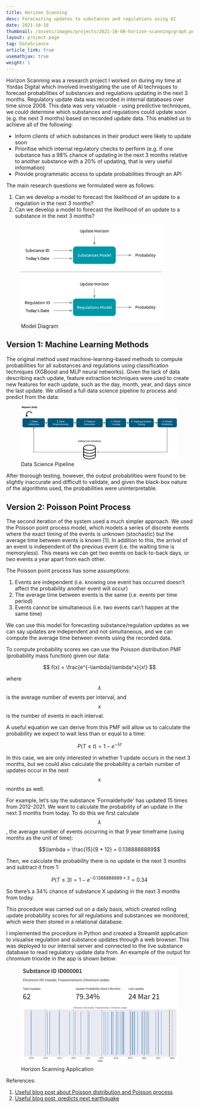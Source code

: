 ```yaml
---
title: Horizon Scanning
desc: Forecasting updates to substances and regulations using AI
date: 2021-10-18
thumbnail: /assets/images/projects/2021-10-08-horizon-scanning/graph.png
layout: project-page
tag: DataScience
article_link: true
usemathjax: true
weight: 1
---
```


Horizon Scanning was a research project I worked on during my time at Yordas Digital which involved investigating the use of AI techniques to forecast probabilities of substances and regulations updating in the next 3 months. Regulatory update data was recorded in internal databases over time since 2008. This data was very valuable - using predictive techniques, we could determine which substances and regulations could update soon (e.g. the next 3 months) based on recorded update data. This enabled us to achieve all of the following:

- Inform clients of which substances in their product were likely to update soon
- Prioritise which internal regulatory checks to perform (e.g. if one substance has a 98% chance of updating in the next 3 months relative to another substance with a 20% of updating, that is very useful information)
- Provide programmatic access to update probabilities through an API

The main research questions we formulated were as follows:

1. Can we develop a model to forecast the likelihood of an update to a regulation in the next 3 months?
2. Can we develop a model to forecast the likelihood of an update to a substance in the next 3 months?

<figure>
 <img src="/assets/images/projects/2021-10-08-horizon-scanning/models.png" width="90%" />
 <figcaption>Model Diagram</figcaption>
</figure>

## Version 1: Machine Learning Methods

The original method used machine-learning-based methods to compute probabilities for all substances and regulations using classification techniques (XGBoost and MLP neural networks). Given the lack of data describing each update, feature extraction techniques were used to create new features for each update, such as the day, month, year, and days since the last update. We utilised a full data science pipeline to process and predict from the data:

<figure>
 <img src="/assets/images/projects/2021-10-08-horizon-scanning/pipeline.png" />
 <figcaption>Data Science Pipeline</figcaption>
</figure>

 After thorough testing, however, the output probabilities were found to be slightly inaccurate and difficult to validate, and given the black-box nature of the algorithms used, the probabilities were uninterpretable.

## Version 2: Poisson Point Process

The second iteration of the system used a much simpler approach. We used the Poisson point process model, which models a series of discrete events where the exact timing of the events is unknown (stochastic) but the average time between events is known [1]. In addition to this, the arrival of an event is independent of the previous event (i.e. the waiting time is memoryless). This means we can get two events on back-to-back days, or two events a year apart from each other.

The Poisson point process has some assumptions:

1. Events are independent (i.e. knowing one event has occurred doesn’t affect the probability another event will occur)
2. The average time between events is the same (i.e. events per time period)
3. Events cannot be simultaneous (i.e. two events can’t happen at the same time)

We can use this model for forecasting substance/regulation updates as we can say updates are independent and not simultaneous, and we can compute the average time between events using the recorded data.

To compute probability scores we can use the Poisson distribution PMF (probability mass function) given our data:

$$
f(x) = \frac{e^{-\lambda}\lambda^x}{x!}
$$

where $$\lambda$$ is the average number of events per interval, and $$x$$ is the number of events in each interval.

A useful equation we can derive from this PMF will allow us to calculate the probability we expect to wait less than or equal to a time:

$$
P(T \leq t) = 1 - e^{-\lambda t}
$$

In this case, we are only interested in whether 1 update occurs in the next 3 months, but we could also calculate the probability a certain number of updates occur in the next $$x$$ months as well.

For example, let’s say the substance 'Formaldehyde' has updated 15 times from 2012-2021. We want to calculate the probability of an update in the next 3 months from today. To do this we first calculate $$\lambda$$, the average number of events occurring in that 9 year timeframe (using months as the unit of time):

$$\lambda = \frac{15}{9 * 12} = 0.1388888889$$

Then, we calculate the probability there is no update in the next 3 months and subtract it from 1:

$$P(T \leq 3) = 1 - e^{-0.1388888889 * 3} = 0.34$$

So there’s a 34% chance of substance X updating in the next 3 months from today.

This procedure was carried out on a daily basis, which created rolling update probability scores for all regulations and substances we monitored, which were then stored in a relational database.

I implemented the procedure in Python and created a Streamlit application to visualise regulation and substance updates through a web browser. This was deployed to our internal server and connected to the live substance database to read regulatory update data from. An example of the output for chromium trioxide in the app is shown below:

<figure>
 <img src="/assets/images/projects/2021-10-08-horizon-scanning/substance_id_1_updates_62_annotated.png" alt="Horizon scanning app" />
 <figcaption>Horizon Scanning Application</figcaption>
</figure>

References:

1. <a href="https://towardsdatascience.com/the-poisson-distribution-and-poisson-process-explained-4e2cb17d459" target="_blank">Useful blog post about Poisson distribution and Poisson process</a>
2. <a href="https://medium.com/@ns2586/using-poisson-distribution-to-forecast-the-next-earthquake-38a4406ab71#:~:text=It%20is%20one%20prominent%20way,statistical%20distribution%20called%20Poisson%20Distribution.&text=It%20is%20a%20discrete%20probability,interval%20of%20time%20or%20space" target="_blank">Useful blog post, predicts next earthquake</a>

